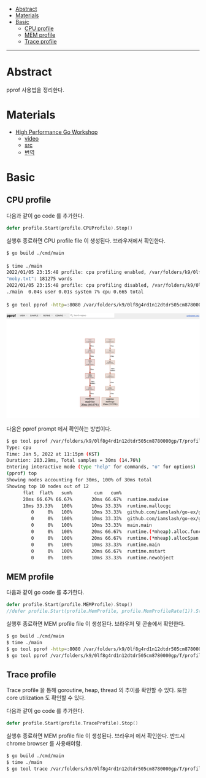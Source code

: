 - [Abstract](#abstract)
- [Materials](#materials)
- [Basic](#basic)
  - [CPU profile](#cpu-profile)
  - [MEM profile](#mem-profile)
  - [Trace profile](#trace-profile)

----

# Abstract

pprof 사용법을 정리한다.

# Materials

* [High Performance Go Workshop](https://dave.cheney.net/high-performance-go-workshop/dotgo-paris.html)
  * [video](https://www.youtube.com/watch?v=nok0aYiGiYA)
  * [src](https://github.com/davecheney/high-performance-go-workshop)
  * [번역](https://ziwon.github.io/post/high-performance-go-workshop/)

# Basic

## CPU profile

다음과 같이 go code 를 추가한다.

```go
defer profile.Start(profile.CPUProfile).Stop()
```

실행후 종료하면 CPU profile file 이 생성된다. 브라우저에서 확인한다.

```bash
$ go build ./cmd/main

$ time ./main
2022/01/05 23:15:48 profile: cpu profiling enabled, /var/folders/k9/0lf8g4rd1n12dtdr505cm8780000gp/T/profile157125688/cpu.pprof
"moby.txt": 181275 words
2022/01/05 23:15:48 profile: cpu profiling disabled, /var/folders/k9/0lf8g4rd1n12dtdr505cm8780000gp/T/profile157125688/cpu.pprof
./main  0.04s user 0.01s system 7% cpu 0.665 total

$ go tool pprof -http=:8080 /var/folders/k9/0lf8g4rd1n12dtdr505cm8780000gp/T/profile157125688/cpu.pprof
```

![](img/pprof_http.png)

다음은 pprof prompt 에서 확인하는 방법이다.

```bash
$ go tool pprof /var/folders/k9/0lf8g4rd1n12dtdr505cm8780000gp/T/profile157125688/cpu.pprof
Type: cpu
Time: Jan 5, 2022 at 11:15pm (KST)
Duration: 203.29ms, Total samples = 30ms (14.76%)
Entering interactive mode (type "help" for commands, "o" for options)
(pprof) top
Showing nodes accounting for 30ms, 100% of 30ms total
Showing top 10 nodes out of 12
      flat  flat%   sum%        cum   cum%
      20ms 66.67% 66.67%       20ms 66.67%  runtime.madvise
      10ms 33.33%   100%       10ms 33.33%  runtime.mallocgc
         0     0%   100%       10ms 33.33%  github.com/iamslash/go-ex/go-ex-basic/prof.ExCPUProfile
         0     0%   100%       10ms 33.33%  github.com/iamslash/go-ex/go-ex-basic/prof.readbyte (inline)
         0     0%   100%       10ms 33.33%  main.main
         0     0%   100%       20ms 66.67%  runtime.(*mheap).alloc.func1
         0     0%   100%       20ms 66.67%  runtime.(*mheap).allocSpan
         0     0%   100%       10ms 33.33%  runtime.main
         0     0%   100%       20ms 66.67%  runtime.mstart
         0     0%   100%       10ms 33.33%  runtime.newobject
```

## MEM profile

다음과 같이 go code 를 추가한다.

```go
defer profile.Start(profile.MEMProfile).Stop()
//defer profile.Start(profile.MemProfile, profile.MemProfileRate(1)).Stop()
```

실행후 종료하면 MEM profile file 이 생성된다. 브라우저 및 콘솔에서 확인한다.

```bash
$ go build ./cmd/main
$ time ./main
$ go tool pprof -http=:8080 /var/folders/k9/0lf8g4rd1n12dtdr505cm8780000gp/T/profile157125688/cpu.pprof
$ go tool pprof /var/folders/k9/0lf8g4rd1n12dtdr505cm8780000gp/T/profile157125688/cpu.pprof
```

## Trace profile

Trace profile 을 통해 goroutine, heap, thread 의 추이를 확인할 수 있다. 또한
core utilization 도 확인할 수 있다. 

다음과 같이 go code 를 추가한다.

```go
defer profile.Start(profile.TraceProfile).Stop()
```

실행후 종료하면 MEM profile file 이 생성된다. 브라우저 에서 확인한다. 반드시 chrome browser 를 사용해야함.

```bash
$ go build ./cmd/main
$ time ./main
$ go tool trace /var/folders/k9/0lf8g4rd1n12dtdr505cm8780000gp/T/profile584343541/trace.out
```
